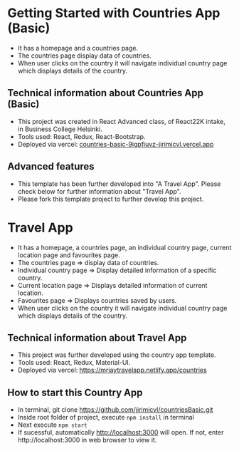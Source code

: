 # Getting Started with Countries App (Basic)
- It has a homepage and a countries page.
- The countries page display data of countries.
- When user clicks on the country it will navigate individual country page which displays details of the country.

## Technical information about Countries App (Basic)
- This project was created in React Advanced class, of React22K intake, in Business College Helsinki.
- Tools used: React, Redux, React-Bootstrap.
- Deployed via vercel: [countries-basic-9igpfiuvz-jirimicvl.vercel.app](https://vercel.com/jirimicvl/countries-basic)

## Advanced features
- This template has been further developed into "A Travel App". Please check below for further information about "Travel App".
- Please fork this template project to further develop this project.

# Travel App
- It has a homepage, a countries page, an individual country page, current location page and favourites page.
- The countries page => display data of countries.
- Individual country page => Display detailed information of a specific country.
- Current location page => Displays detailed information of current location.
- Favourites page => Displays countries saved by users.
- When user clicks on the country it will navigate individual country page which displays details of the country.

## Technical information about Travel App
- This project was further developed using the country app template.
- Tools used: React, Redux, Material-UI.
- Deployed via vercel: https://mrjaytravelapp.netlify.app/countries 

## How to start this Country App
- In terminal, git clone https://github.com/jirimicvl/countriesBasic.git
- Inside root folder of project, execute `npm install` in terminal
- Next execute `npm start`
- If sucessful, automatically [http://localhost:3000](http://localhost:3000) will open. If not, enter http://localhost:3000 in web browser to view it.
